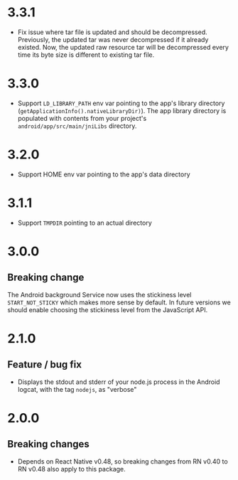 # 3.3.1

* Fix issue where tar file is updated and should be decompressed. Previously, the updated tar was never decompressed if it already existed. Now, the updated raw resource tar will be decompressed every time its byte size is different to existing tar file.

# 3.3.0

* Support `LD_LIBRARY_PATH` env var pointing to the app's library directory
  (`getApplicationInfo().nativeLibraryDir)`). The app library directory is
  populated with contents from your project's `android/app/src/main/jniLibs`
  directory.

# 3.2.0

* Support HOME env var pointing to the app's data directory

# 3.1.1

* Support `TMPDIR` pointing to an actual directory

# 3.0.0

## Breaking change

The Android background Service now uses the stickiness level `START_NOT_STICKY`
which makes more sense by default. In future versions we should enable choosing
the stickiness level from the JavaScript API.

# 2.1.0

## Feature / bug fix

* Displays the stdout and stderr of your node.js process in the Android logcat,
  with the tag `nodejs`, as "verbose"

# 2.0.0

## Breaking changes

* Depends on React Native v0.48, so breaking changes from RN v0.40 to RN v0.48
  also apply to this package.
